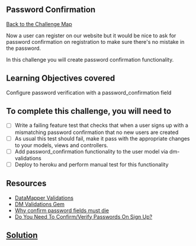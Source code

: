 ## Password Confirmation

[Back to the Challenge Map](0_challenge_map.md)

Now a user can register on our website but it would be nice to ask for password confirmation on registration to make sure there's no mistake in the password.

In this challenge you will create password confirmation functionality.

## Learning Objectives covered

Configure password verification with a password_confirmation field

## To complete this challenge, you will need to

- [ ] Write a failing feature test that checks that when a user signs up with a mismatching password confirmation that no new users are created
- [ ] As usual this test should fail, make it pass with the appropriate changes to your
models, views and controllers.
- [ ] Add password_confirmation functionality to the user model via dm-validations
- [ ] Deploy to heroku and perform manual test for this functionality

## Resources

* [DataMapper Validations](http://datamapper.org/docs/validations.html)
* [DM Validations Gem](https://github.com/datamapper/dm-validations)
* [Why confirm password fields must die](http://uxmovement.com/forms/why-the-confirm-password-field-must-die/)
* [Do You Need To Confirm/Verify Passwords On Sign Up?](http://www.leemunroe.com/confirm-passwords-signup/)

## [Solution](solutions/19.md)
